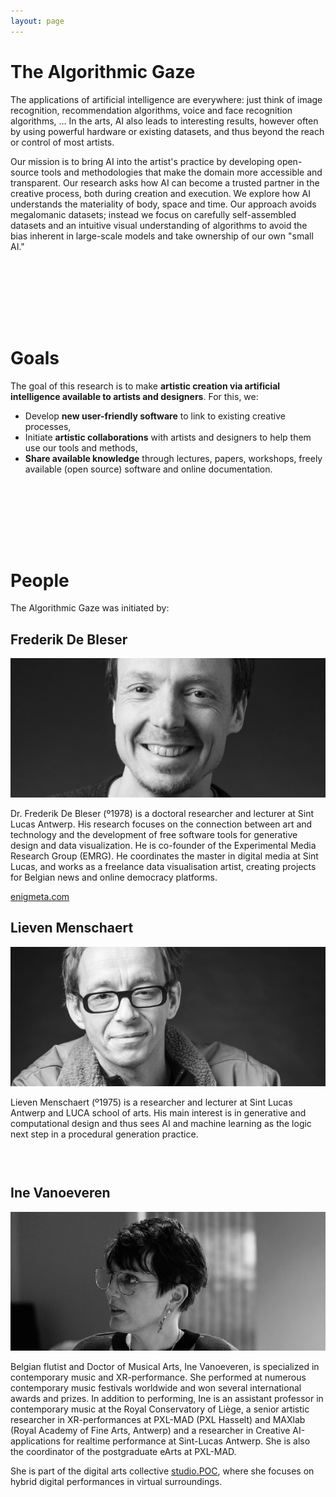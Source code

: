 ```yaml
---
layout: page
---
```


# The Algorithmic Gaze

The applications of artificial intelligence are everywhere: just think of image recognition, recommendation algorithms, voice and face recognition algorithms, ... In the arts, AI also leads to interesting results, however often by using powerful hardware or existing datasets, and thus beyond the reach or control of most artists.

Our mission is to bring AI into the artist's practice by developing open-source tools and methodologies
that make the domain more accessible and transparent. Our research asks how AI can become a trusted partner in the
creative process, both during creation and execution. We explore how AI understands the materiality of body, space
and time. Our approach avoids megalomanic datasets; instead we focus on carefully self-assembled datasets and an
intuitive visual understanding of algorithms to avoid the bias inherent in large-scale models and take ownership of
our own "small AI."

<div class="spacer" style="padding-top: 100px"></div>

# Goals

The goal of this research is to make **artistic creation via artificial intelligence available to artists and designers**. For this, we:

- Develop **new user-friendly software** to link to existing creative processes,
- Initiate **artistic collaborations** with artists and designers to help them use our tools and methods,
- **Share available knowledge** through lectures, papers, workshops, freely available (open source) software and online documentation.

<div class="spacer" style="padding-top: 100px"></div>

# People

The Algorithmic Gaze was initiated by:

## Frederik De Bleser

<img src="/static/media/about/frederik-de-bleser.jpg" alt="Head shot of Frederik De Bleser" class="pull-right">

Dr. Frederik De Bleser (º1978) is a doctoral researcher and lecturer at Sint Lucas Antwerp. His research focuses on the connection between art and technology and the development of free software tools for generative design and data visualization. He is co-founder of the Experimental Media Research Group (EMRG). He coordinates the master in digital media at Sint Lucas, and works as a freelance data visualisation artist, creating projects for Belgian news and online democracy platforms.

[enigmeta.com](https://www.enigmeta.com/)

## Lieven Menschaert

<img src="/static/media/about/lieven-menschaert.jpg" alt="Head shot of Lieven Menschaert" class="pull-right">

Lieven Menschaert (º1975) is a researcher and lecturer at Sint Lucas Antwerp and LUCA school of arts. His main interest is in generative and computational design and thus sees AI and machine learning as the logic next step in a procedural generation practice.

<div class="spacer" style="padding-top: 30px"></div>

## Ine Vanoeveren

<img src="/static/media/about/ine-vanoeveren.jpg" alt="Head shot of Ine Vanoeveren" class="pull-right">

Belgian flutist and Doctor of Musical Arts, Ine Vanoeveren, is specialized in contemporary music and XR-performance. She performed at numerous contemporary music festivals worldwide and won several international awards and prizes. In addition to performing, Ine is an assistant professor in contemporary music at the Royal Conservatory of Liège, a senior artistic researcher in XR-performances at PXL-MAD (PXL Hasselt) and MAXlab (Royal Academy of Fine Arts, Antwerp) and a researcher in Creative AI-applications for realtime performance at Sint-Lucas Antwerp. She is also the coordinator of the postgraduate eArts at PXL-MAD.

She is part of the digital arts collective [studio.POC](https://www.studiopoc.com/), where she focuses on hybrid digital performances in virtual surroundings.

<div class="spacer" style="padding-top: 100px"></div>

